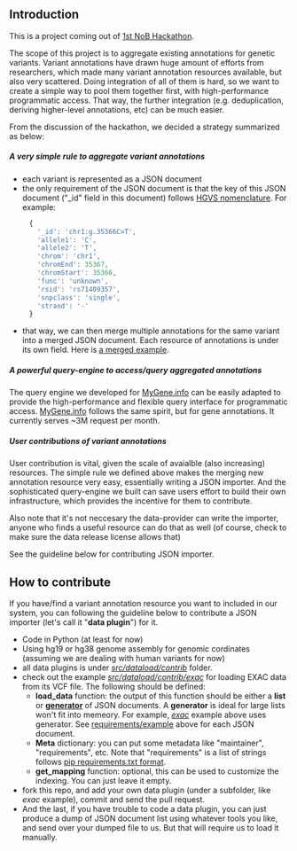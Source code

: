 Introduction
-------------

This is a project coming out of [1st NoB Hackathon](https://github.com/Network-of-BioThings/nob-hq/wiki/1st-Network-of-BioThings-Hackathon).

The scope of this project is to aggregate existing annotations for genetic variants. Variant annotations have drawn huge amount of efforts from researchers, which made many variant annotation resources available, but also very scattered. Doing integration of all of them is hard, so we want to create a simple way to pool them together first, with high-performance programmatic access. That way, the further integration (e.g. deduplication, deriving higher-level annotations, etc) can be much easier.

From the discussion of the hackathon, we decided a strategy summarized as below:

##### A very simple rule to aggregate variant annotations
  * each variant is represented as a JSON document
  * the only requirement of the JSON document is that the key of this JSON document ("_id" field in this document) follows [HGVS nomenclature](http://www.hgvs.org/mutnomen/recs-DNA.html). For example:

   ```javascript
        {
          '_id': 'chr1:g.35366C>T',
          'allele1': 'C',
          'allele2': 'T',
          'chrom': 'chr1',
          'chromEnd': 35367,
          'chromStart': 35366,
          'func': 'unknown',
          'rsid': 'rs71409357',
          'snpclass': 'single',
          'strand': '-'
        }
  ```
  * that way, we can then merge multiple annotations for the same variant into a merged JSON document. Each resource of annotations is under its own field. Here is [a merged example](https://gist.github.com/newgene/9251a2036918caea694c).
  
  
##### A powerful query-engine to access/query aggregated annotations

  The query engine we developed for [MyGene.info](http://mygene.info) can be easily adapted to provide the high-performance and flexible query interface for programmatic access. [MyGene.info](http://mygene.info) follows the same spirit, but for gene annotations. It currently serves ~3M request per month.
  
##### User contributions of variant annotations

  User contribution is vital, given the scale of avaialble (also increasing) resources. The simple rule we defined above makes the merging new annotation resource very easy, essentially writing a JSON importer. And the sophisticated query-engine we built can save users effort to build their own infrastructure, which provides the incentive for them to contribute.
  
  Also note that it's not neccesary the data-provider can write the importer, anyone who finds a useful resource can do that as well (of course, check to make sure the data release license allows that)

  See the guideline below for contributing JSON importer.
  
How to contribute
------------------

If you have/find a variant annotation resource you want to included in our system, you can following the guideline below to contribute a JSON importer (let's call it "**data plugin**") for it.

* Code in Python (at least for now)
* Using hg19 or hg38 genome assembly for genomic cordinates (assuming we are dealing with human variants for now)
* all data plugins is under *[src/dataload/contrib](https://github.com/SuLab/myvariant.info/tree/master/src/dataload/contrib)* folder.
* check out the example *[src/dataload/contrib/exac](https://github.com/SuLab/myvariant.info/tree/master/src/dataload/contrib/exac)* for loading EXAC data from its VCF file. The following should be defined:
  * **load_data** function: the output of this function should be either a **list** or **[generator](https://wiki.python.org/moin/Generators)** of JSON documents. A **generator** is ideal for large lists won't fit into memeory. For example, [*exac*](https://github.com/SuLab/myvariant.info/tree/master/src/dataload/contrib/exac) example above uses generator. See [requirements/example](#a-very-simple-rule-to-aggregate-variant-annotations) above for each JSON document.
  * **Meta** dictionary: you can put some metadata like "maintainer", "requirements", etc. Note that "requirements" is a list of strings follows [pip requirements.txt format](https://pip.pypa.io/en/1.1/requirements.html).
  * **get_mapping** function: optional, this can be used to customize the indexing. You can just leave it empty.
* fork this repo, and add your own data plugin (under a subfolder, like *exac* example), commit and send the pull request.
* And the last, if you have trouble to code a data plugin, you can just produce a dump of JSON document list using whatever tools you like, and send over your dumped file to us. But that will require us to load it manually.
